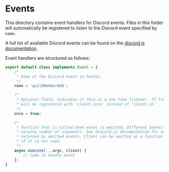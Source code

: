 # Events

This directory contains event handlers for Discord events. Files in this folder will automatically 
be registered to listen to the Discord event specified by `name`.

A full list of available Discord events can be found on the
[discord.js documentation](https://discord.js.org/#/docs/main/stable/class/Client).

Evant handlers are structured as follows:
```typescript
export default class implements Event = {
    /*
     * Name of the Discord event to handle.
     */
    name = 'guildMemberAdd';

    /*
     * Optional field. Indicates if this is a one time listener. If true, event
     * will be registered with `client.once` instead of `client.on`
     */
    once = true;

    /* 
     * Function that is called when event is emitted, Different events pass in a 
     * varying number of arguments. See discord.js documentation for arguments 
     * returned by emitted events. Client can be omitted as a function parameter 
     * if it is not used. 
     */
    async execute(...args, client) { 
        // Code to handle event
    };
}
```